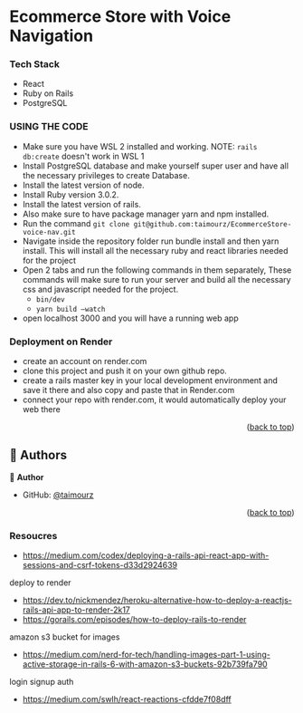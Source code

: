 
#  Ecommerce Store with Voice Navigation <a name="about-project"></a>

### Tech Stack <a name="tech-stack"></a>


  <ul>
    <li>React</li>
    <li>Ruby on Rails</li>
    <li>PostgreSQL</li>

  </ul>

### USING THE CODE
- Make sure you have WSL 2 installed and working. NOTE: ``` rails db:create ``` doesn't work in WSL 1
-  Install PostgreSQL database and make yourself super user and have all the
necessary privileges to create Database.
- Install the latest version of node.
- Install Ruby version 3.0.2.
- Install the latest version of rails.
- Also make sure to have package manager yarn and npm installed.
- Run the command ```git clone git@github.com:taimourz/EcommerceStore-voice-nav.git```
- Navigate inside the repository folder run bundle install and then yarn install. This
will install all the necessary ruby and react libraries needed for the project
- Open 2 tabs and run the following commands in them separately, These
commands will make sure to run your server and build all the necessary css and
javascript needed for the project.
  - ``` bin/dev ```
  - ``` yarn build –watch ```
- open localhost 3000 and you will have a running web app

### Deployment on Render
- create an account on render.com
- clone this project and push it on your own github repo.
- create a rails master key in your local development environment and save it there and also copy and paste that in Render.com
- connect your repo with render.com, it would automatically deploy your web there 


<p align="right">(<a href="#readme-top">back to top</a>)</p>

## 👥 Authors <a name="authors"></a>

👤 **Author**

- GitHub: [@taimourz](https://github.com/taimour)


<p align="right">(<a href="#readme-top">back to top</a>)</p>


### Resoucres
- https://medium.com/codex/deploying-a-rails-api-react-app-with-sessions-and-csrf-tokens-d33d2924639

deploy to render
- https://dev.to/nickmendez/heroku-alternative-how-to-deploy-a-reactjs-rails-api-app-to-render-2k17
- https://gorails.com/episodes/how-to-deploy-rails-to-render

amazon s3 bucket for images
- https://medium.com/nerd-for-tech/handling-images-part-1-using-active-storage-in-rails-6-with-amazon-s3-buckets-92b739fa790

login signup auth
- https://medium.com/swlh/react-reactions-cfdde7f08dff
